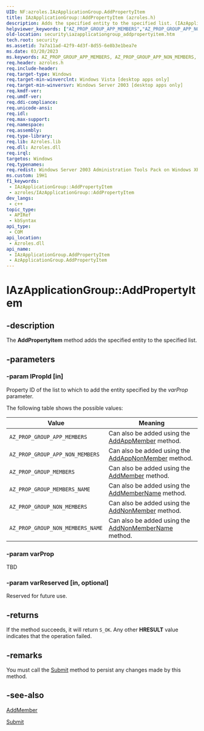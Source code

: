 ```yaml
---
UID: NF:azroles.IAzApplicationGroup.AddPropertyItem
title: IAzApplicationGroup::AddPropertyItem (azroles.h)
description: Adds the specified entity to the specified list. (IAzApplicationGroup.AddPropertyItem)
helpviewer_keywords: ["AZ_PROP_GROUP_APP_MEMBERS","AZ_PROP_GROUP_APP_NON_MEMBERS","AZ_PROP_GROUP_MEMBERS","AZ_PROP_GROUP_MEMBERS_NAME","AZ_PROP_GROUP_NON_MEMBERS","AZ_PROP_GROUP_NON_MEMBERS_NAME","AddPropertyItem","AddPropertyItem method [Security]","AddPropertyItem method [Security]","AzApplicationGroup object","AddPropertyItem method [Security]","IAzApplicationGroup interface","AzApplicationGroup object [Security]","AddPropertyItem method","IAzApplicationGroup interface [Security]","AddPropertyItem method","IAzApplicationGroup.AddPropertyItem","IAzApplicationGroup::AddPropertyItem","azroles/IAzApplicationGroup::AddPropertyItem","security.iazapplicationgroup_addpropertyitem"]
old-location: security\iazapplicationgroup_addpropertyitem.htm
tech.root: security
ms.assetid: 7a7a11ad-42f9-4d3f-8d55-6e8b3e1bea7e
ms.date: 03/20/2023
ms.keywords: AZ_PROP_GROUP_APP_MEMBERS, AZ_PROP_GROUP_APP_NON_MEMBERS, AZ_PROP_GROUP_MEMBERS, AZ_PROP_GROUP_MEMBERS_NAME, AZ_PROP_GROUP_NON_MEMBERS, AZ_PROP_GROUP_NON_MEMBERS_NAME, AddPropertyItem, AddPropertyItem method [Security], AddPropertyItem method [Security],AzApplicationGroup object, AddPropertyItem method [Security],IAzApplicationGroup interface, AzApplicationGroup object [Security],AddPropertyItem method, IAzApplicationGroup interface [Security],AddPropertyItem method, IAzApplicationGroup.AddPropertyItem, IAzApplicationGroup::AddPropertyItem, azroles/IAzApplicationGroup::AddPropertyItem, security.iazapplicationgroup_addpropertyitem
req.header: azroles.h
req.include-header: 
req.target-type: Windows
req.target-min-winverclnt: Windows Vista [desktop apps only]
req.target-min-winversvr: Windows Server 2003 [desktop apps only]
req.kmdf-ver: 
req.umdf-ver: 
req.ddi-compliance: 
req.unicode-ansi: 
req.idl: 
req.max-support: 
req.namespace: 
req.assembly: 
req.type-library: 
req.lib: Azroles.lib
req.dll: Azroles.dll
req.irql: 
targetos: Windows
req.typenames: 
req.redist: Windows Server 2003 Administration Tools Pack on Windows XP
ms.custom: 19H1
f1_keywords:
 - IAzApplicationGroup::AddPropertyItem
 - azroles/IAzApplicationGroup::AddPropertyItem
dev_langs:
 - c++
topic_type:
 - APIRef
 - kbSyntax
api_type:
 - COM
api_location:
 - Azroles.dll
api_name:
 - IAzApplicationGroup.AddPropertyItem
 - AzApplicationGroup.AddPropertyItem
---
```


# IAzApplicationGroup::AddPropertyItem

## -description

The **AddPropertyItem** method adds the specified entity to the specified list.

## -parameters

### -param lPropId [in]

Property ID of the list to which to add the entity specified by the _varProp_ parameter.

The following table shows the possible values:

| Value | Meaning |
|--------|--------|
| `AZ_PROP_GROUP_APP_MEMBERS` | Can also be added using the [AddAppMember](nf-azroles-iazapplicationgroup-addappmember.md) method. |
| `AZ_PROP_GROUP_APP_NON_MEMBERS` | Can also be added using the [AddAppNonMember](nf-azroles-iazapplicationgroup-addappnonmember.md) method. |
| `AZ_PROP_GROUP_MEMBERS` | Can also be added using the [AddMember](nf-azroles-iazapplicationgroup-addmember.md) method. |
| `AZ_PROP_GROUP_MEMBERS_NAME` | Can also be added using the [AddMemberName](nf-azroles-iazapplicationgroup-addmembername.md) method. |
| `AZ_PROP_GROUP_NON_MEMBERS` | Can also be added using the [AddNonMember](nf-azroles-iazapplicationgroup-addnonmember.md) method. |
| `AZ_PROP_GROUP_NON_MEMBERS_NAME` | Can also be added using the [AddNonMemberName](nf-azroles-iazapplicationgroup-addnonmembername.md) method. |

### -param varProp

TBD

### -param varReserved [in, optional]

Reserved for future use.

## -returns

If the method succeeds, it will return `S_OK`. Any other **HRESULT** value indicates that the operation failed.

## -remarks

You must call the [Submit](nf-azroles-iazapplicationgroup-submit.md) method to persist any changes made by this method.

## -see-also

[AddMember](nf-azroles-iazapplicationgroup-addmember.md)

[Submit](nf-azroles-iazapplicationgroup-submit.md)
